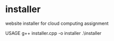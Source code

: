 # installer
website installer for cloud computing assignment

USAGE
g++ installer.cpp -o installer
.\installer
